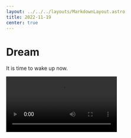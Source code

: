 ```yaml
---
layout: ../../../layouts/MarkdownLayout.astro
title: 2022-11-19
center: true
---
```


# Dream

It is time to wake up now.

<video autoplay loop>
  <!-- ffmpeg -i enlightened_udia.mp4 -c:v libvpx-vp9 -crf 30 -b:v 2 enlightened_udia.webm -->
  <source src="https://r2.u0.vc/videos/enlightened_udia.webm" type="video/webm">
  <!-- ffmpeg -i enlightened_udia.mp4 -c:v libtheora -q:v 2 enlightened_udia.ogv -->
  <source src="https://r2.u0.vc/videos/enlightened_udia.ogv" type="video/ogv">

  <source src="https://r2.u0.vc/videos/enlightened_udia.mp4" type="video/mp4">

  <a href="https://r2.u0.vc/videos/enlightened_udia.mp4">awaken</a>
</video>

<style>
  video {
    max-width: 100vw;
  }
</style>